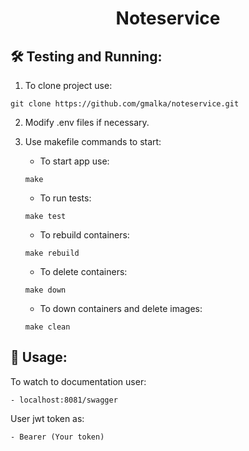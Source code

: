 <h1 align="center">
  Noteservice
  </h1>

  ## 🛠 Testing and Running:
  1. To clone project use:
  ```shell
  git clone https://github.com/gmalka/noteservice.git
  ```
  2. Modify .env files if necessary.
  3. Use makefile commands to start:

     - To start app use:
      ```shell
      make
      ```
     - To run tests:
      ```shell
      make test
      ```
     - To rebuild containers:
      ```shell
      make rebuild
      ```
     - To delete containers:
      ```shell
      make down
      ```
     - To down containers and delete images:
      ```shell
      make clean
      ```

  ## 🚀 Usage:
  To watch to documentation user:
  
    - localhost:8081/swagger 

  User jwt token as:
  
    - Bearer (Your token)


  <br/>
